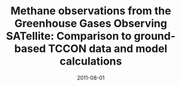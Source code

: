 ---
title: "Methane observations from the Greenhouse Gases Observing SATellite: Comparison to ground-based TCCON data and model calculations"
collection: publications
permalink: /publication/2011-08-01-Parker
date: 2011-08-01
venue: 'Geophysical Research Letters'
paperurl: 'https://doi.org/doi:10.1029/2011GL047871'
citation: '<b>3</b> - Parker R., Boesch H., Cogan A., Fraser A., Feng L. et al., Methane observations from the Greenhouse Gases Observing SATellite: Comparison to ground-based TCCON data and model calculations, Geophysical Research Letters, 38, L15807, (2011-08-01). <a href=&quot;https://doi.org/doi:10.1029/2011GL047871&quot;>doi:10.1029/2011GL047871</a> (cited 145 times)

'
---
